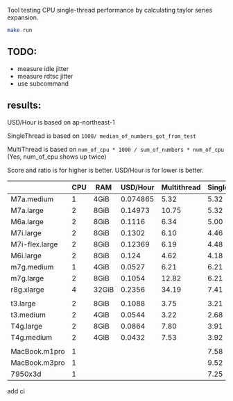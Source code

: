 Tool testing CPU single-thread performance by calculating taylor series expansion.

```bash	
make run
```

## TODO: 
- measure idle jitter
- measure rdtsc jitter
- use subcommand


## results:

USD/Hour is based on ap-northeast-1

SingleThread is based on `1000/ median_of_numbers_got_from_test `

MultiThread is based on `num_of_cpu * 1000 / sum_of_numbers * num_of_cpu` (Yes, num_of_cpu shows up twice)

Score and ratio is for higher is better. USD/Hour is for lower is better.

|                | **CPU** | **RAM** | **USD/Hour** | **Multithread** | **Singlethread** | **MultithreadRatio** | **SingleThreadRatio** |
| -------------- | ------- | ------- | ------------ | --------------- | ---------------- | -------------------- | --------------------- |
| M7a.medium     | 1       | 4GiB    | 0.074865     | 5.32            | 5.32             | 71.05                | 71.05                 |
| M7a.large      | 2       | 8GiB    | 0.14973      | 10.75           | 5.32             | 71.81                | 35.52                 |
| M6a.large      | 2       | 8GiB    | 0.1116       | 6.34            | 5.00             | 56.81                | 44.80                 |
| M7i.large      | 2       | 8GiB    | 0.1302       | 6.10            | 4.46             | 46.83                | 34.29                 |
| M7i-flex.large | 2       | 8GiB    | 0.12369      | 6.19            | 4.48             | 50.06                | 36.25                 |
| M6i.large      | 2       | 8GiB    | 0.124        | 4.62            | 4.18             | 37.25                | 33.74                 |
| m7g.medium     | 1       | 4GiB    | 0.0527       | 6.21            | 6.21             | 117.86               | 117.86                |
| m7g.large      | 2       | 8GiB    | 0.1054       | 12.82           | 6.21             | 121.64               | 58.93                 |
| r8g.xlarge     | 4       | 32GiB   | 0.2356       | 34.19           | 7.41             | 145.12               | 31.45                 |
|                |         |         |              |                 |                  |                      |                       |
| t3.large       | 2       | 8GiB    | 0.1088       | 3.75            | 3.21             | 34.46                | 29.46                 |
| t3.medium      | 2       | 4GiB    | 0.0544       | 3.22            | 2.68             | 59.15                | 49.28                 |
| T4g.large      | 2       | 8GiB    | 0.0864       | 7.80            | 3.91             | 90.25                | 45.21                 |
| T4g.medium     | 2       | 4GiB    | 0.0432       | 7.53            | 3.92             | 174.37               | 90.78                 |
|                |         |         |              |                 |                  |                      |                       |
| MacBook.m1pro  | 1       |         |              |                 | 7.58             |                      |                       |
| MacBook.m3pro  | 1       |         |              |                 | 9.52             |                      |                       |
| 7950x3d        | 1       |         |              |                 | 7.25             |                      |                       |


add ci
